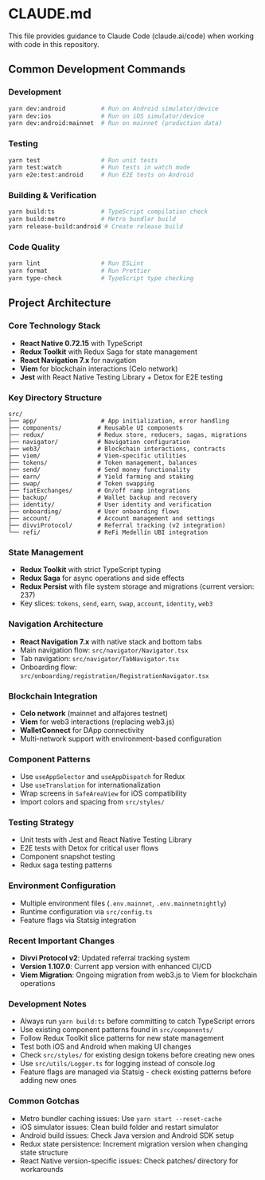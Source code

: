 # CLAUDE.md

This file provides guidance to Claude Code (claude.ai/code) when working with code in this repository.

## Common Development Commands

### Development
```bash
yarn dev:android          # Run on Android simulator/device
yarn dev:ios              # Run on iOS simulator/device
yarn dev:android:mainnet  # Run on mainnet (production data)
```

### Testing
```bash
yarn test                 # Run unit tests
yarn test:watch           # Run tests in watch mode
yarn e2e:test:android     # Run E2E tests on Android
```

### Building & Verification
```bash
yarn build:ts             # TypeScript compilation check
yarn build:metro          # Metro bundler build
yarn release-build:android # Create release build
```

### Code Quality
```bash
yarn lint                 # Run ESLint
yarn format               # Run Prettier
yarn type-check           # TypeScript type checking
```

## Project Architecture

### Core Technology Stack
- **React Native 0.72.15** with TypeScript
- **Redux Toolkit** with Redux Saga for state management
- **React Navigation 7.x** for navigation
- **Viem** for blockchain interactions (Celo network)
- **Jest** with React Native Testing Library + Detox for E2E testing

### Key Directory Structure
```
src/
├── app/                  # App initialization, error handling
├── components/          # Reusable UI components
├── redux/               # Redux store, reducers, sagas, migrations
├── navigator/           # Navigation configuration
├── web3/                # Blockchain interactions, contracts
├── viem/                # Viem-specific utilities
├── tokens/              # Token management, balances
├── send/                # Send money functionality
├── earn/                # Yield farming and staking
├── swap/                # Token swapping
├── fiatExchanges/       # On/off ramp integrations
├── backup/              # Wallet backup and recovery
├── identity/            # User identity and verification
├── onboarding/          # User onboarding flows
├── account/             # Account management and settings
├── divviProtocol/       # Referral tracking (v2 integration)
└── refi/                # ReFi Medellín UBI integration
```

### State Management
- **Redux Toolkit** with strict TypeScript typing
- **Redux Saga** for async operations and side effects
- **Redux Persist** with file system storage and migrations (current version: 237)
- Key slices: `tokens`, `send`, `earn`, `swap`, `account`, `identity`, `web3`

### Navigation Architecture
- **React Navigation 7.x** with native stack and bottom tabs
- Main navigation flow: `src/navigator/Navigator.tsx`
- Tab navigation: `src/navigator/TabNavigator.tsx`
- Onboarding flow: `src/onboarding/registration/RegistrationNavigator.tsx`

### Blockchain Integration
- **Celo network** (mainnet and alfajores testnet)
- **Viem** for web3 interactions (replacing web3.js)
- **WalletConnect** for DApp connectivity
- Multi-network support with environment-based configuration

### Component Patterns
- Use `useAppSelector` and `useAppDispatch` for Redux
- Use `useTranslation` for internationalization
- Wrap screens in `SafeAreaView` for iOS compatibility
- Import colors and spacing from `src/styles/`

### Testing Strategy
- Unit tests with Jest and React Native Testing Library
- E2E tests with Detox for critical user flows
- Component snapshot testing
- Redux saga testing patterns

### Environment Configuration
- Multiple environment files (`.env.mainnet`, `.env.mainnetnightly`)
- Runtime configuration via `src/config.ts`
- Feature flags via Statsig integration

### Recent Important Changes
- **Divvi Protocol v2**: Updated referral tracking system
- **Version 1.107.0**: Current app version with enhanced CI/CD
- **Viem Migration**: Ongoing migration from web3.js to Viem for blockchain operations

### Development Notes
- Always run `yarn build:ts` before committing to catch TypeScript errors
- Use existing component patterns found in `src/components/`
- Follow Redux Toolkit slice patterns for new state management
- Test both iOS and Android when making UI changes
- Check `src/styles/` for existing design tokens before creating new ones
- Use `src/utils/Logger.ts` for logging instead of console.log
- Feature flags are managed via Statsig - check existing patterns before adding new ones

### Common Gotchas
- Metro bundler caching issues: Use `yarn start --reset-cache`
- iOS simulator issues: Clean build folder and restart simulator
- Android build issues: Check Java version and Android SDK setup
- Redux state persistence: Increment migration version when changing state structure
- React Native version-specific issues: Check patches/ directory for workarounds